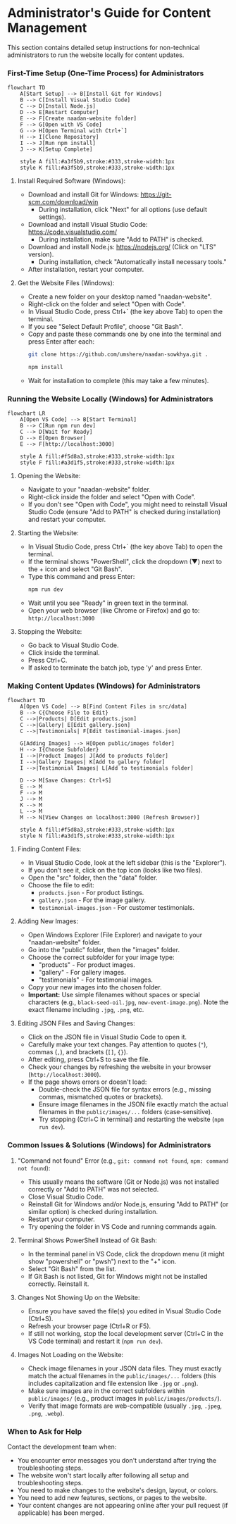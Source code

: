 # Administrator's Guide for Content Management

This section contains detailed setup instructions for non-technical administrators to run the website locally for content updates.

### First-Time Setup (One-Time Process) for Administrators

```mermaid
flowchart TD
    A[Start Setup] --> B[Install Git for Windows]
    B --> C[Install Visual Studio Code]
    C --> D[Install Node.js]
    D --> E[Restart Computer]
    E --> F[Create naadan-website folder]
    F --> G[Open with VS Code]
    G --> H[Open Terminal with Ctrl+`]
    H --> I[Clone Repository]
    I --> J[Run npm install]
    J --> K[Setup Complete]
    
    style A fill:#a3f5b9,stroke:#333,stroke-width:1px
    style K fill:#a3f5b9,stroke:#333,stroke-width:1px
```

1. Install Required Software (Windows):

   - Download and install Git for Windows: https://git-scm.com/download/win
     - During installation, click "Next" for all options (use default settings).
   - Download and install Visual Studio Code: https://code.visualstudio.com/
     - During installation, make sure "Add to PATH" is checked.
   - Download and install Node.js: https://nodejs.org/ (Click on "LTS" version).
     - During installation, check "Automatically install necessary tools."
   - After installation, restart your computer.

2. Get the Website Files (Windows):
   - Create a new folder on your desktop named "naadan-website".
   - Right-click on the folder and select "Open with Code".
   - In Visual Studio Code, press Ctrl+` (the key above Tab) to open the terminal.
   - If you see "Select Default Profile", choose "Git Bash".
   - Copy and paste these commands one by one into the terminal and press Enter after each:
     ```bash
     git clone https://github.com/umshere/naadan-sowkhya.git .
     ```
     ```bash
     npm install
     ```
   - Wait for installation to complete (this may take a few minutes).

### Running the Website Locally (Windows) for Administrators

```mermaid
flowchart LR
    A[Open VS Code] --> B[Start Terminal]
    B --> C[Run npm run dev]
    C --> D[Wait for Ready]
    D --> E[Open Browser]
    E --> F[http://localhost:3000]
    
    style A fill:#f5d8a3,stroke:#333,stroke-width:1px
    style F fill:#a3d1f5,stroke:#333,stroke-width:1px
```

1. Opening the Website:
   - Navigate to your "naadan-website" folder.
   - Right-click inside the folder and select "Open with Code".
   - If you don't see "Open with Code", you might need to reinstall Visual Studio Code (ensure "Add to PATH" is checked during installation) and restart your computer.

2. Starting the Website:
   - In Visual Studio Code, press Ctrl+` (the key above Tab) to open the terminal.
   - If the terminal shows "PowerShell", click the dropdown (▼) next to the + icon and select "Git Bash".
   - Type this command and press Enter:
     ```bash
     npm run dev
     ```
   - Wait until you see "Ready" in green text in the terminal.
   - Open your web browser (like Chrome or Firefox) and go to: `http://localhost:3000`

3. Stopping the Website:
   - Go back to Visual Studio Code.
   - Click inside the terminal.
   - Press Ctrl+C.
   - If asked to terminate the batch job, type 'y' and press Enter.

### Making Content Updates (Windows) for Administrators

```mermaid
flowchart TD
    A[Open VS Code] --> B[Find Content Files in src/data]
    B --> C{Choose File to Edit}
    C -->|Products| D[Edit products.json]
    C -->|Gallery| E[Edit gallery.json]
    C -->|Testimonials| F[Edit testimonial-images.json]
    
    G[Adding Images] --> H[Open public/images folder]
    H --> I{Choose Subfolder}
    I -->|Product Images| J[Add to products folder]
    I -->|Gallery Images| K[Add to gallery folder]
    I -->|Testimonial Images| L[Add to testimonials folder]
    
    D --> M[Save Changes: Ctrl+S]
    E --> M
    F --> M
    J --> M
    K --> M
    L --> M
    M --> N[View Changes on localhost:3000 (Refresh Browser)]
    
    style A fill:#f5d8a3,stroke:#333,stroke-width:1px
    style N fill:#a3d1f5,stroke:#333,stroke-width:1px
```

1. Finding Content Files:
   - In Visual Studio Code, look at the left sidebar (this is the "Explorer").
   - If you don't see it, click on the top icon (looks like two files).
   - Open the "src" folder, then the "data" folder.
   - Choose the file to edit:
     - `products.json` - For product listings.
     - `gallery.json` - For the image gallery.
     - `testimonial-images.json` - For customer testimonials.

2. Adding New Images:
   - Open Windows Explorer (File Explorer) and navigate to your "naadan-website" folder.
   - Go into the "public" folder, then the "images" folder.
   - Choose the correct subfolder for your image type:
     - "products" - For product images.
     - "gallery" - For gallery images.
     - "testimonials" - For testimonial images.
   - Copy your new images into the chosen folder.
   - **Important:** Use simple filenames without spaces or special characters (e.g., `black-seed-oil.jpg`, `new-event-image.png`). Note the exact filename including `.jpg`, `.png`, etc.

3. Editing JSON Files and Saving Changes:
   - Click on the JSON file in Visual Studio Code to open it.
   - Carefully make your text changes. Pay attention to quotes (`"`), commas (`,`), and brackets (`[]`, `{}`).
   - After editing, press Ctrl+S to save the file.
   - Check your changes by refreshing the website in your browser (`http://localhost:3000`).
   - If the page shows errors or doesn't load:
     - Double-check the JSON file for syntax errors (e.g., missing commas, mismatched quotes or brackets).
     - Ensure image filenames in the JSON file exactly match the actual filenames in the `public/images/...` folders (case-sensitive).
     - Try stopping (Ctrl+C in terminal) and restarting the website (`npm run dev`).

### Common Issues & Solutions (Windows) for Administrators

1.  "Command not found" Error (e.g., `git: command not found`, `npm: command not found`):
    *   This usually means the software (Git or Node.js) was not installed correctly or "Add to PATH" was not selected.
    *   Close Visual Studio Code.
    *   Reinstall Git for Windows and/or Node.js, ensuring "Add to PATH" (or similar option) is checked during installation.
    *   Restart your computer.
    *   Try opening the folder in VS Code and running commands again.

2.  Terminal Shows PowerShell Instead of Git Bash:
    *   In the terminal panel in VS Code, click the dropdown menu (it might show "powershell" or "pwsh") next to the "+" icon.
    *   Select "Git Bash" from the list.
    *   If Git Bash is not listed, Git for Windows might not be installed correctly. Reinstall it.

3.  Changes Not Showing Up on the Website:
    *   Ensure you have saved the file(s) you edited in Visual Studio Code (Ctrl+S).
    *   Refresh your browser page (Ctrl+R or F5).
    *   If still not working, stop the local development server (Ctrl+C in the VS Code terminal) and restart it (`npm run dev`).

4.  Images Not Loading on the Website:
    *   Check image filenames in your JSON data files. They must exactly match the actual filenames in the `public/images/...` folders (this includes capitalization and file extension like `.jpg` or `.png`).
    *   Make sure images are in the correct subfolders within `public/images/` (e.g., product images in `public/images/products/`).
    *   Verify that image formats are web-compatible (usually `.jpg`, `.jpeg`, `.png`, `.webp`).

### When to Ask for Help
Contact the development team when:
- You encounter error messages you don't understand after trying the troubleshooting steps.
- The website won't start locally after following all setup and troubleshooting steps.
- You need to make changes to the website's design, layout, or colors.
- You need to add new features, sections, or pages to the website.
- Your content changes are not appearing online after your pull request (if applicable) has been merged.
